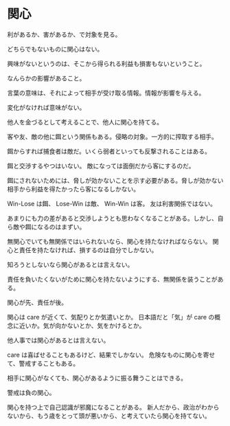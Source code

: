 # 関心

利があるか、害があるか、で対象を見る。

どちらでもないものに関心はない。

興味がないというのは、そこから得られる利益も損害もないということ。

なんらかの影響があること。

言葉の意味は、それによって相手が受け取る情報。情報が影響を与える。

変化がなければ意味がない。

他人を金づるとして考えることで、他人に関心を持てる。

客や友、敵の他に餌という関係もある。侵略の対象。一方的に搾取する相手。

餌からすれば捕食者は敵だ。いくら弱者といっても反撃されることはある。

餌と交渉するやつはいない。
敵になっては面倒だから客にするのだ。

餌にされないためには、脅しが効かないことを示す必要がある。脅しが効かない相手から利益を得たかったら客になるしかない。

Win-Lose は餌、
Lose-Win は敵、
Win-Win は客。
友は利害関係ではない。

あまりにも力の差があると交渉しようとも思わなくなることがある。しかし、自ら敵や餌になるのはまずい。

無関心でいても無関係ではいられないなら、関心を持たなければならない。
関心と責任を持たなければ、損するのは自分でしかない。

知ろうとしないなら関心があるとは言えない。

責任を負いたくないがために関心を持たないようにする、無関係を装うことがある。

関心が先、責任が後。

関心は care が近くて、気配りとか気遣いとか。
日本語だと「気」が care の概念に近いか。気が向かないとか、気をかけるとか。

他人事では関心があるとは言えない。

care は喜ばせることもあるけど、結果でしかない。
危険なものに関心を寄せて、警戒することもある。

相手に関心がなくても、関心があるように振る舞うことはできる。

警戒は負の関心。

関心を持つ上で自己認識が邪魔になることがある。
新人だから、政治がわからないから、もう歳をとって頭が悪いから、と考えていたら関心を持てない。
